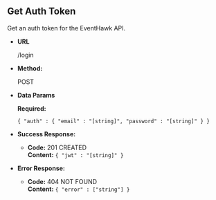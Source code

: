 **Get Auth Token**
----
  Get an auth token for the EventHawk API.

* **URL**

  /login

* **Method:**
  
  POST
 
* **Data Params**

   **Required:**
 
   `{ "auth" : { "email" : "[string]", "password" : "[string]" } }`

* **Success Response:**

  * **Code:** 201 CREATED <br />
    **Content:** `{ "jwt" : "[string]" }`
 
* **Error Response:**

  * **Code:** 404 NOT FOUND <br />
    **Content:** `{ "error" : ["string"] }`
